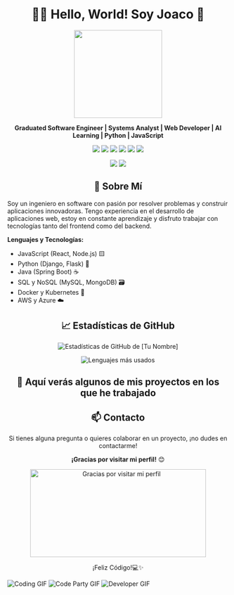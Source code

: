 # <h1 align="center">👨‍💻 Hello, World! Soy Joaco 👋</h1>

<p align="center">
  <img src="https://media.giphy.com/media/qgQUggAC3Pfv687qPC/giphy.gif" width="200"/>
</p>

<p align="center">
  <strong>Graduated Software Engineer | Systems Analyst | Web Developer | AI Learning | Python | JavaScript</strong>
</p>

<p align="center">
  <img src="https://img.shields.io/badge/Code-JavaScript-informational?style=flat&logo=javascript&logoColor=white&color=yellow">
  <img src="https://img.shields.io/badge/Code-Python-informational?style=flat&logo=python&logoColor=white&color=blue">
  <img src="https://img.shields.io/badge/Code-React-informational?style=flat&logo=react&logoColor=white&color=61DAFB">
  <img src="https://img.shields.io/badge/Code-Node.js-informational?style=flat&logo=node.js&logoColor=white&color=green">
  <img src="https://img.shields.io/badge/Tools-Docker-informational?style=flat&logo=docker&logoColor=white&color=2496ED">
  <img src="https://img.shields.io/badge/Tools-Kubernetes-informational?style=flat&logo=kubernetes&logoColor=white&color=326CE5">
</p>

<p align="center">
  <a href="https://www.linkedin.com/in/joaquincavarzan"><img src="https://img.shields.io/badge/-LinkedIn-blue?style=flat-square&logo=LinkedIn&logoColor=white&link=https://www.linkedin.com/in/tu-perfil"/></a>
  <a href="joacocava@gmail.com"><img src="https://img.shields.io/badge/-Email-c14438?style=flat-square&logo=Gmail&logoColor=white&link=mailto:tu_correo@example.com"/></a>
</p>

## <h2 align="center">🚀 Sobre Mí</h2>

<p>
  Soy un ingeniero en software con pasión por resolver problemas y construir aplicaciones innovadoras. 
  Tengo experiencia en el desarrollo de aplicaciones web, estoy en constante aprendizaje y disfruto trabajar con tecnologías tanto del frontend como del backend.
</p>

<p>
  <strong>Lenguajes y Tecnologías:</strong>
  <ul>
    <li>JavaScript (React, Node.js) 🟨</li>
    <li>Python (Django, Flask) 🐍</li>
    <li>Java (Spring Boot) ☕</li>
    <li>SQL y NoSQL (MySQL, MongoDB) 🗃️</li>
    <li>Docker y Kubernetes 🐳</li>
    <li>AWS y Azure ☁️</li>
  </ul>
</p>

## <h2 align="center">📈 Estadísticas de GitHub</h2>

<p align="center">
  <img src="https://github-readme-stats.vercel.app/api?username=joacocavarzan&show_icons=true&theme=radical" alt="Estadísticas de GitHub de [Tu Nombre]" />
</p>

<p align="center">
  <img src="https://github-readme-stats.vercel.app/api/top-langs/?username=joacocavarzan&layout=compact&theme=radical" alt="Lenguajes más usados" />
</p>

## <h2 align="center">🚀 Aquí verás algunos de mis proyectos en los que he trabajado</h2>


## <h2 align="center">📫 Contacto</h2>

<p align="center">
  Si tienes alguna pregunta o quieres colaborar en un proyecto, ¡no dudes en contactarme!
</p>


<p align="center">
  <strong>¡Gracias por visitar mi perfil!</strong> 😊
</p>

<p align="center">
  <img src="https://media.giphy.com/media/2rtQMJvhzOnRe/giphy.gif" width="400" height="200" alt="Gracias por visitar mi perfil">
</p>


<p align="center">¡Feliz Código!💻✨</p>

  <img src="https://media.giphy.com/media/3o6ZtehOE6PnV6VfCg/giphy.gif" alt="Coding GIF">
    <img src="https://media.giphy.com/media/xT5LMz4BvT3FzSEEN6/giphy.gif" alt="Code Party GIF">
    <img src="https://media.giphy.com/media/l0HlHFRBbVbP7tnKU/giphy.gif" alt="Developer GIF"> 
